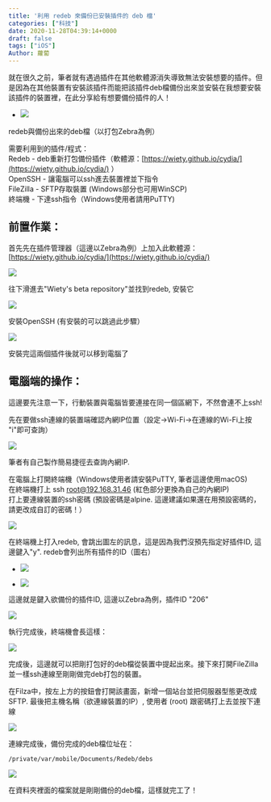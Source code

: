 ```yaml
---
title: '利用 redeb 來備份已安裝插件的 deb 檔'
categories: ["科技"]
date: 2020-11-28T04:39:14+0000
draft: false
tags: ["iOS"]
Author: 蘿蔔
---
```


就在很久之前，筆者就有遇過插件在其他軟體源消失導致無法安裝想要的插件。但是因為在其他裝置有安裝該插件而能把該插件deb檔備份出來並安裝在我想要安裝該插件的裝置裡，在此分享給有想要備份插件的人！

*   ![](https://static-a1.steveyi.net/media/blog/2020112105432588.png)
    

redeb與備份出來的deb檔（以打包Zebra為例）

需要利用到的插件/程式：  
Redeb - deb重新打包備份插件（軟體源：[https://wiety.github.io/cydia/](https://wiety.github.io/cydia/) ）  
OpenSSH - 讓電腦可以ssh進去裝置裡並下指令  
FileZilla - SFTP存取裝置 (Windows部分也可用WinSCP)  
終端機 - 下達ssh指令（Windows使用者請用PuTTY)

前置作業：
-----

首先先在插件管理器（這邊以Zebra為例）上加入此軟體源： [https://wiety.github.io/cydia/](https://wiety.github.io/cydia/)

![](https://static-a1.steveyi.net/media/blog/2020112106035462.png)

往下滑進去"Wiety's beta repository"並找到redeb, 安裝它

![](https://static-a1.steveyi.net/media/blog/2020112106052890.png)

安裝OpenSSH (有安裝的可以跳過此步驟）

![](https://static-a1.steveyi.net/media/blog/2020112106070556.png)

安裝完這兩個插件後就可以移到電腦了

電腦端的操作：
-------

這邊要先注意一下，行動裝置與電腦皆要連接在同一個區網下，不然會連不上ssh!

先在要做ssh連線的裝置端確認內網IP位置（設定->Wi-Fi->在連線的Wi-Fi上按 "i"即可查詢）

![](https://static-a1.steveyi.net/media/blog/2020112802475870.jpeg)

筆者有自己製作簡易捷徑去查詢內網IP.

在電腦上打開終端機（Windows使用者請安裝PuTTY, 筆者這邊使用macOS)  
在終端機打上 ssh root@192.168.31.46 (紅色部分更換為自己的內網IP)  
打上要連線裝置的ssh密碼 (預設密碼是alpine. 這邊建議如果還在用預設密碼的，請更改成自訂的密碼！）

![](https://static-a1.steveyi.net/media/blog/2020112802562966.png)

在終端機上打入redeb, 會跳出圖左的訊息，這是因為我們沒預先指定好插件ID, 這邊鍵入"y". redeb會列出所有插件的ID（圖右）

*   ![](https://static-a1.steveyi.net/media/blog/2020112803005671.png)
    
*   ![](https://static-a1.steveyi.net/media/blog/2020112803010555.png)
    

這邊就是鍵入欲備份的插件ID, 這邊以Zebra為例，插件ID "206"

![](https://static-a1.steveyi.net/media/blog/2020112803044464.png)

執行完成後，終端機會長這樣：

![](https://static-a1.steveyi.net/media/blog/2020112803075785.png)

完成後，這邊就可以把剛打包好的deb檔從裝置中提起出來。接下來打開FileZilla並一樣ssh連線至剛剛做完deb打包的裝置。

在Filza中，按左上方的按鈕會打開該畫面，新增一個站台並把伺服器型態更改成SFTP. 最後把主機名稱（欲連線裝置的IP）, 使用者 (root) 跟密碼打上去並按下連線

![](https://static-a1.steveyi.net/media/blog/2020112803123820.png)

連線完成後，備份完成的deb檔位址在：

```
/private/var/mobile/Documents/Redeb/debs
```

![](https://static-a1.steveyi.net/media/blog/2020112803211495.png)

在資料夾裡面的檔案就是剛剛備份的deb檔，這樣就完工了！
